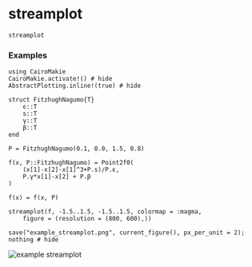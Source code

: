 # streamplot

```@docs
streamplot
```

### Examples

```@example
using CairoMakie
CairoMakie.activate!() # hide
AbstractPlotting.inline!(true) # hide

struct FitzhughNagumo{T}
    ϵ::T
    s::T
    γ::T
    β::T
end

P = FitzhughNagumo(0.1, 0.0, 1.5, 0.8)

f(x, P::FitzhughNagumo) = Point2f0(
    (x[1]-x[2]-x[1]^3+P.s)/P.ϵ,
    P.γ*x[1]-x[2] + P.β
)

f(x) = f(x, P)

streamplot(f, -1.5..1.5, -1.5..1.5, colormap = :magma,
    figure = (resolution = (800, 600),))

save("example_streamplot.png", current_figure(), px_per_unit = 2); nothing # hide
```

![example streamplot](example_streamplot.png)